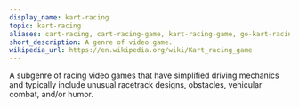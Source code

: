 ```yaml
---
display_name: kart-racing
topic: kart-racing
aliases: cart-racing, cart-racing-game, kart-racing-game, go-kart-racing-game, go-kart-racing
short_description: A genre of video game.
wikipedia_url: https://en.wikipedia.org/wiki/Kart_racing_game
---
```

A subgenre of racing video games that have simplified driving mechanics and typically include unusual racetrack designs, obstacles, vehicular combat, and/or humor.
